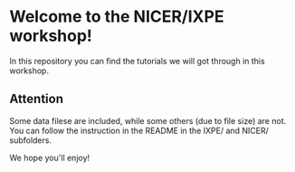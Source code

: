 # Welcome to the NICER/IXPE workshop!

In this repository you can find the tutorials we will got through in this workshop. 

Attention
---------
Some data filese are included, while some others (due to file size) are not. You can follow the instruction in the README in the IXPE/ and NICER/ subfolders.

We hope you'll enjoy!



